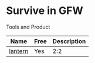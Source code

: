 # Survive in GFW

Tools and Product

| Name | Free | Description |
| -- | -- | -- |
| [lantern](https://github.com/getlantern/lantern) | Yes | 2:2 |
